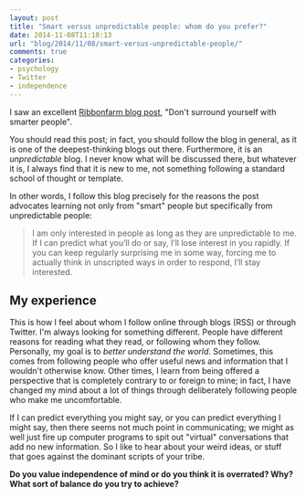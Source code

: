 ```yaml
---
layout: post
title: "Smart versus unpredictable people: whom do you prefer?"
date: 2014-11-08T11:10:13
url: "blog/2014/11/08/smart-versus-unpredictable-people/"
comments: true
categories:
- psychology
- Twitter
- independence
---
```

I saw an excellent [Ribbonfarm blog post](http://www.ribbonfarm.com/2014/11/05/dont-surround-yourself-with-smarter-people/), "Don't surround yourself with smarter people".

You should read this post; in fact, you should follow the blog in general, as it is one of the deepest-thinking blogs out there. Furthermore, it is an *unpredictable* blog. I never know what will be discussed there, but whatever it is, I always find that it is new to me, not something following a standard school of thought or template.

In other words, I follow this blog precisely for the reasons the post advocates learning not only from "smart" people but specifically from unpredictable people:

<blockquote>
I am only interested in people as long as they are unpredictable to me. If I can predict what you’ll do or say, I’ll lose interest in you rapidly. If you can keep regularly surprising me in some way, forcing me to actually think in unscripted ways in order to respond, I’ll stay interested.
</blockquote>

## My experience

This is how I feel about whom I follow online through blogs (RSS) or through Twitter. I'm always looking for something different. People have different reasons for reading what they read, or following whom they follow. Personally, my goal is to *better understand the world*. Sometimes, this comes from following people who offer useful news and information that I wouldn't otherwise know. Other times, I learn from being offered a perspective that is completely contrary to or foreign to mine; in fact, I have changed my mind about a lot of things through deliberately following people who make me uncomfortable.

If I can predict everything you might say, or you can predict everything I might say, then there seems not much point in communicating; we might as well just fire up computer programs to spit out "virtual" conversations that add no new information. So I like to hear about your weird ideas, or stuff that goes against the dominant scripts of your tribe.

**Do you value independence of mind or do you think it is overrated? Why? What sort of balance do you try to achieve?**
